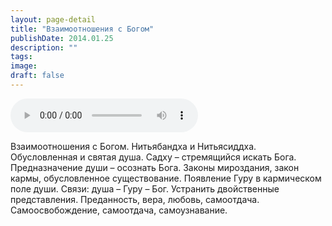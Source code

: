 ```yaml
---
layout: page-detail
title: "Взаимоотношения с Богом"
publishDate: 2014.01.25
description: ""
tags:
image:
draft: false
---
```


<audio title="2014.01.25 - Взаимоотношения с Богом.mp3" src="/upload/iblock/f65/f6519e17dd9874398247b7c4c772481a.mp3" controls=""></audio>

 Взаимоотношения с Богом. Нитьябандха и Нитьясиддха. Обусловленная и святая душа. Садху – стремящийся искать Бога. Предназначение души – осознать Бога. Законы мироздания, закон кармы, обусловленное существование. Появление Гуру в кармическом поле души. Связи: душа – Гуру – Бог. Устранить двойственные представления. Преданность, вера, любовь, самоотдача. Самоосвобождение, самоотдача, самоузнавание. 

  
